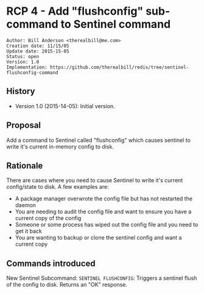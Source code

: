 RCP 4 - Add "flushconfig" sub-command to Sentinel command
===

```
Author: Bill Anderson <therealbill@me.com>
Creation date: 11/15/05  
Update date: 2015-15-05 
Status: open
Version: 1.0
Implementation: https://github.com/therealbill/redis/tree/sentinel-flushconfig-command
```

History
---

* Version 1.0 (2015-14-05): Initial version.


Proposal 
---
Add a command to Sentinel called "flushconfig" which causes sentinel to write
it's current in-memory config to disk.


Rationale
---

There are cases where you need to cause Sentinel to write it's current config/state to disk. A few examples are:
  * A package manager overwrote the config file but has not restarted the daemon
  * You are needing to audit the config file and want to ensure you have a current copy of the config
  * Someone or some process has wiped out the config file and you need to get it back
  * You are wanting to backup or clone the sentinel config and want a current copy


Commands introduced
---

New Sentinel Subcommand: 
`SENTINEL FLUSHCONFIG`: Triggers a sentinel flush of the config to disk. Returns an "OK" response.


